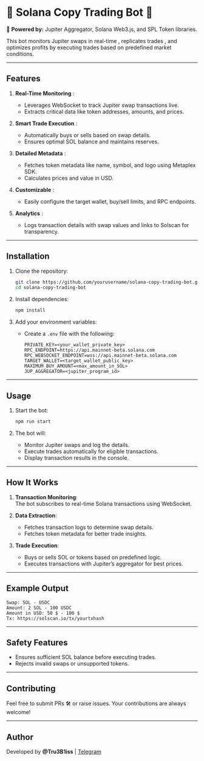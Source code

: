 # 🚀 **Solana Copy Trading Bot** 🤖

🔗 **Powered by:** Jupiter Aggregator, Solana Web3.js, and SPL Token libraries.

This bot monitors Jupiter swaps in real-time , replicates trades , and optimizes profits by executing trades based on predefined market conditions.

---

## **Features**

1. **Real-Time Monitoring** :

   - Leverages WebSocket to track Jupiter swap transactions live.
   - Extracts critical data like token addresses, amounts, and prices.

2. **Smart Trade Execution** :

   - Automatically buys or sells based on swap details.
   - Ensures optimal SOL balance and maintains reserves.

3. **Detailed Metadata** :

   - Fetches token metadata like name, symbol, and logo using Metaplex SDK.
   - Calculates prices and value in USD.

4. **Customizable** :

   - Easily configure the target wallet, buy/sell limits, and RPC endpoints.

5. **Analytics** :
   - Logs transaction details with swap values and links to Solscan for transparency.

---

## **Installation**

1. Clone the repository:

   ```bash
   git clone https://github.com/yourusername/solana-copy-trading-bot.git
   cd solana-copy-trading-bot
   ```

2. Install dependencies:

   ```bash
   npm install
   ```

3. Add your environment variables:
   - Create a `.env` file with the following:
     ```
     PRIVATE_KEY=<your_wallet_private_key>
     RPC_ENDPOINT=https://api.mainnet-beta.solana.com
     RPC_WEBSOCKET_ENDPOINT=wss://api.mainnet-beta.solana.com
     TARGET_WALLET=<target_wallet_public_key>
     MAXIMUM_BUY_AMOUNT=<max_amount_in_SOL>
     JUP_AGGREGATOR=<jupiter_program_id>
     ```

---

## **Usage**

1. Start the bot:

   ```bash
   npm run start
   ```

2. The bot will:
   - Monitor Jupiter swaps and log the details.
   - Execute trades automatically for eligible transactions.
   - Display transaction results in the console.

---

## **How It Works**

1. **Transaction Monitoring**:  
   The bot subscribes to real-time Solana transactions using WebSocket.

2. **Data Extraction**:

   - Fetches transaction logs to determine swap details.
   - Fetches token metadata for better trade insights.

3. **Trade Execution**:
   - Buys or sells SOL or tokens based on predefined logic.
   - Executes transactions with Jupiter’s aggregator for best prices.

---

## **Example Output**

```plaintext
Swap: SOL - USDC
Amount: 2 SOL - 100 USDC
Amount in USD: 50 $ - 100 $
Tx: https://solscan.io/tx/yourtxhash
```

---

## **Safety Features**

- Ensures sufficient SOL balance before executing trades.
- Rejects invalid swaps or unsupported tokens.

---

## **Contributing**

Feel free to submit PRs 🛠 or raise issues. Your contributions are always welcome!

---

## **Author**

Developed by **@Tru3B1iss** | [Telegram](https://t.me/Tru3B1iss)
